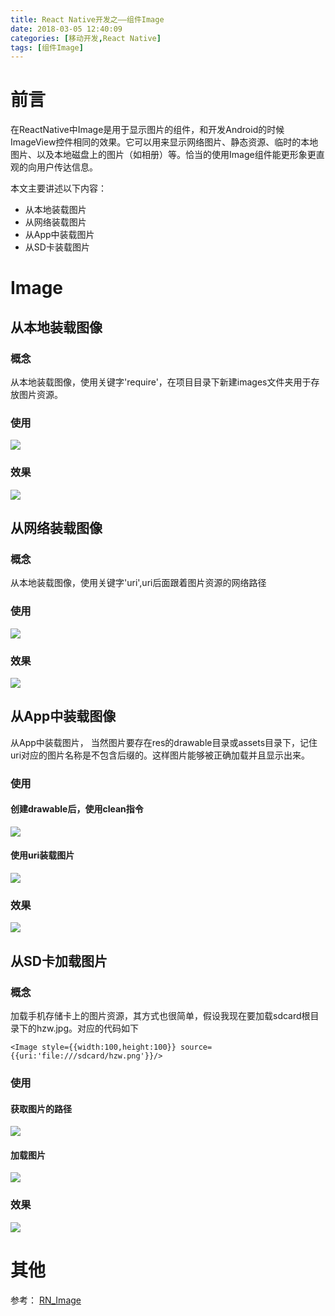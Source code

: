 ```yaml
---
title: React Native开发之——组件Image
date: 2018-03-05 12:40:09
categories: [移动开发,React Native]
tags: [组件Image]
---
```

# 前言
在ReactNative中Image是用于显示图片的组件，和开发Android的时候ImageView控件相同的效果。它可以用来显示网络图片、静态资源、临时的本地图片、以及本地磁盘上的图片（如相册）等。恰当的使用Image组件能更形象更直观的向用户传达信息。

本文主要讲述以下内容：  

- 从本地装载图片
- 从网络装载图片
- 从App中装载图片
- 从SD卡装载图片

<!--more-->

# Image
## 从本地装载图像
### 概念
从本地装载图像，使用关键字'require'，在项目目录下新建images文件夹用于存放图片资源。
### 使用 
![][1] 
### 效果
![][2] 
## 从网络装载图像
### 概念 
从本地装载图像，使用关键字'uri',uri后面跟着图片资源的网络路径
### 使用
![][3]
### 效果 
![][4]  
## 从App中装载图像
从App中装载图片， 当然图片要存在res的drawable目录或assets目录下，记住uri对应的图片名称是不包含后缀的。这样图片能够被正确加载并且显示出来。
### 使用
#### 创建drawable后，使用clean指令
![][5]
#### 使用uri装载图片 
![][6]  
### 效果 
![][7] 
## 从SD卡加载图片 
### 概念 
加载手机存储卡上的图片资源，其方式也很简单，假设我现在要加载sdcard根目录下的hzw.jpg。对应的代码如下

	<Image style={{width:100,height:100}} source={{uri:'file:///sdcard/hzw.png'}}/>

### 使用 
#### 获取图片的路径 
![][8]
#### 加载图片
![][9]
### 效果 
![][10]

# 其他 
参考： [RN_Image][11]

[1]: http://p4ykqh02p.bkt.clouddn.com/rn-image-local.png
[2]: http://p4ykqh02p.bkt.clouddn.com/rn-image-local-look.png
[3]: http://p4ykqh02p.bkt.clouddn.com/rn-image-uri-code.png
[4]: http://p4ykqh02p.bkt.clouddn.com/rn-image-uri-look.png
[5]: http://p4ykqh02p.bkt.clouddn.com/rn-image-app-clean.png
[6]: http://p4ykqh02p.bkt.clouddn.com/rn-image-app-code.png
[7]: http://p4ykqh02p.bkt.clouddn.com/rn-image-app-look.png
[8]: http://p4ykqh02p.bkt.clouddn.com/rn-image-sdcard-dir.png
[9]: http://p4ykqh02p.bkt.clouddn.com/rn-image-sdcard-code.png
[10]: http://p4ykqh02p.bkt.clouddn.com/rn-image-sdcard-look.png
[11]: https://github.com/PGzxc/RN_Image